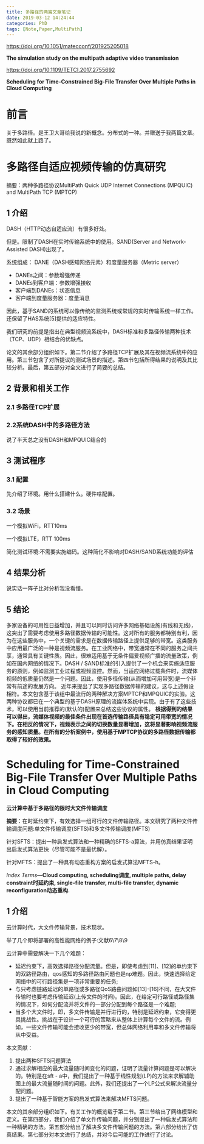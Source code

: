 ```yaml
---
title: 多路径的两篇文章笔记
date: 2019-03-12 14:24:44
categories: PhD
tags: [Note,Paper,MultiPath]
---
```


https://doi.org/10.1051/matecconf/201925205018

**The simulation study on the multipath adaptive video transmission**

https://doi.org/10.1109/TETCI.2017.2755692

**Scheduling for Time-Constrained Big-File Transfer Over Multiple Paths in Cloud Computing**

<!---more--->

# 前言

关于多路径。是王卫大哥给我说的新概念。分布式的一种。并赠送于我两篇文章。既然如此就上路了。

# 多路径自适应视频传输的仿真研究

摘要：两种多路径协议MultiPath Quick UDP Internet Connections (MPQUIC) and MultiPath TCP (MPTCP)

## 1 介绍

DASH（HTTP动态自适应流）有很多好处。

但是。限制了DASH在实时传输系统中的使用。SAND(Server and Network-Assisted DASH)出现了。

系统组成： DANE（DASH感知网络元素）和度量服务器（Metric server）

- DANEs之间：参数增强传递
- DANEs到客户端：参数增强接收
- 客户端到DANEs：状态信息
- 客户端到度量服务器：度量消息

因此，基于SAND的系统可以像传统的监测系统或常规的实时传输系统一样工作。还保留了HAS系统[5]提供的适应特性。

我们研究的前提是指出在典型视频流系统中，DASH标准和多路径传输两种技术（TCP、UDP）相结合的优缺点。

论文的其余部分组织如下。第二节介绍了多路径TCP扩展及其在视频流系统中的应用。第三节包含了对所提议的测试场景的描述。第四节包括所得结果的说明及其比较分析。最后，第五部分对全文进行了简要的总结。

## 2 背景和相关工作

### 2.1 多路径TCP扩展

### 2.2系统DASH中的多路径方法

说了半天总之没有DASH和MPQUIC结合的

## 3 测试程序

### 3.1 配置

先介绍了环境。用什么搭建什么。硬件啥配置。

### 3.2 场景

一个模拟WiFi，RTT10ms

一个模拟LTE，RTT 100ms

简化测试环境:不需要实施编码。这种简化不影响对DASH/SAND系统功能的评估

## 4 结果分析

说实话一阵子比对分析我没看懂。

## 5 结论
多家设备的可用性日益增加，并且可以同时访问许多网络基础设施(有线和无线)，这突出了需要考虑使用多路径数据传输的可能性。这对所有的服务都特别有利，因为在这些服务中，一个关键的需求是在数据传输路径上提供足够的带宽。这类服务中应用最广泛的一种是视频流服务。在工业网络中，带宽通常在不同的服务之间共享，通常具有关键性质。因此，很难适用基于无条件偏爱视频广播的流量政策，例如在国内网络的情况下。DASH / SAND标准的引入提供了一个机会来实施适应服务的原则，例如监测工业过程或视频监控。然而，当适应网络过载条件时，流媒体视频的低质量仍然是一个问题。因此，使用多径传输(从而增加可用带宽)是一个非常有前途的发展方向。
近年来提出了实现多路径数据传输的建议，这与上述假设相符。本文包含基于该组中最流行的两种解决方案MPTCP和MPQUIC的实验。这两种协议都已在一个典型的基于DASH原理的流媒体系统中实现。由于有了这些技术，可以使用当前推荐的(默认的)配置来总结这些协议的属性。
**根据得到的结果可以得出，流媒体视频的最佳条件出现在首选传输路径具有稳定可用带宽的情况下。在相反的情况下，视频表示之间的切换数量显著增加，这将显著影响视频流服务的感知质量。在所有的分析案例中，使用基于MPTCP协议的多路径数据传输都取得了较好的效果。**

# Scheduling for Time-Constrained Big-File Transfer Over Multiple Paths in Cloud Computing

**云计算中基于多路径的限时大文件传输调度**

**摘要**：在时延约束下，有效选择一组可行的文件传输路径。本文研究了两种文件传输调度问题:单文件传输调度(SFTS)和多文件传输调度(MFTS)

针对SFTS：提出一种启发式算法和一种精确的SFTS-a算法，并用仿真结果证明出启发式算法更快（尽管可能不是最优解）。

针对MFTS：提出了一种具有动态重构方案的启发式算法MFTS-h。

*Index Terms*—**Cloud computing, scheduling调度, multiple paths, delay constraint时延约束, single-file transfer, multi-file transfer, dynamic reconfiguration动态重构.**

## 1 介绍

云计算时代，大文件传输背景，技术现状。

举了几个即将部署的高性能网络的例子:文献6\7\8\9

云计算中需要解决一下几个难题：

- 延迟约束下，高效选择路径分配流量。但是，即使考虑到[11]、[12]的单约束下的双路径路由，qos感知的多路径路由问题也是np难题。因此，快速选择给定网络中的可行路径集是一项非常重要的任务;
- 与只考虑链路延迟的单路径或多路径QoS路由问题如[13]-[16]不同，在大文件传输时也要考虑传输延迟(上传文件的时间)。因此，在给定可行路径或路径集的情况下，如何分配流并将文件的一部分分配到每个路径是一个难题;
- 当多个大文件时，即，多文件传输是并行进行的，特别是延迟约束，它变得更具挑战性。挑战在于设计一个可行的策略来从整体上计算每个文件的流。例如，一些文件传输可能会接收更少的带宽，但总体网络利用率和多文件传输将从中受益。

本文贡献：

1. 提出两种SFTS问题算法
2. 通过求解相应的最大流量随时间变化的问题，证明了流量计算问题是可以解决的。特别是在sft - a中，我们提出了一种基于线性规划(LP)的方法来求解辅助图上的最大流量随时间的问题。此外，我们还提出了一个LP公式来解决流量分配问题。
3. 提出了一种基于智能方案的启发式算法来解决MFTS问题。

本文的其余部分组织如下。有关工作的概览载于第二节。第三节给出了网络模型和定义。在第四部分，我们介绍了单文件传输问题，并分别提出了一种启发式算法和一种精确的方法。第五部分给出了解决多文件传输问题的方法。第六部分给出了仿真结果。第七部分对本文进行了总结，并对今后可能的工作进行了讨论。